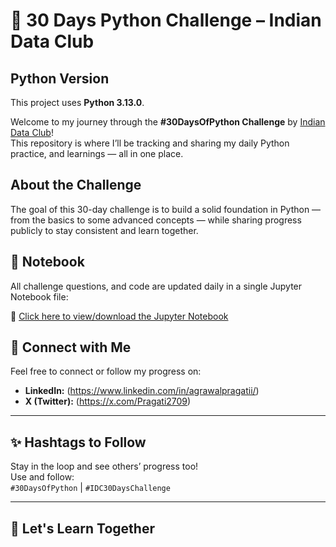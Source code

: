 # 🐍 30 Days Python Challenge – Indian Data Club

## Python Version
This project uses **Python 3.13.0**.


Welcome to my journey through the **#30DaysOfPython Challenge** by [Indian Data Club](https://indiandataclub.com)!  
This repository is where I’ll be tracking and sharing my daily Python practice, and learnings — all in one place.

## About the Challenge

The goal of this 30-day challenge is to build a solid foundation in Python — from the basics to some advanced concepts — while sharing progress publicly to stay consistent and learn together.

## 📓 Notebook

All challenge questions, and code are updated daily in a single Jupyter Notebook file:

📘 [Click here to view/download the Jupyter Notebook](30DaysChallenge.ipynb)

## 🔗 Connect with Me

Feel free to connect or follow my progress on:
- **LinkedIn:** (https://www.linkedin.com/in/agrawalpragatii/)
- **X (Twitter):** (https://x.com/Pragati2709)
---

## ✨ Hashtags to Follow

Stay in the loop and see others’ progress too!  
Use and follow:  
`#30DaysOfPython` | `#IDC30DaysChallenge`

---

## 🧠 Let's Learn Together
